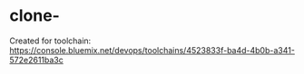 # clone-
Created for toolchain: https://console.bluemix.net/devops/toolchains/4523833f-ba4d-4b0b-a341-572e2611ba3c

